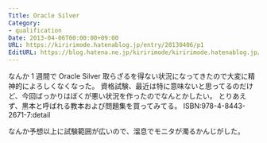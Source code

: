 ```yaml
---
Title: Oracle Silver
Category:
- qualification
Date: 2013-04-06T00:00:00+09:00
URL: https://kiririmode.hatenablog.jp/entry/20130406/p1
EditURL: https://blog.hatena.ne.jp/kiririmode/kiririmode.hatenablog.jp/atom/entry/8454420450078209819
---
```


なんか 1 週間で Oracle Silver 取らざるを得ない状況になってきたので大変に精神的によろしくなくなった。
資格試験、最近は特に意味ないと思ってるのだけど、今回ばっかりはぼくが悪い状況を作ったのでなんとかしたい。
とりあえず、黒本と呼ばれる教本および問題集を買ってみてる。
ISBN:978-4-8443-2671-7:detail

なんか予想以上に試験範囲が広いので、溜息でモニタが濁るかんじがした。
